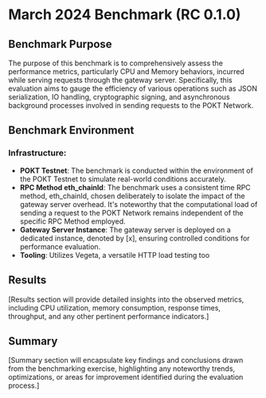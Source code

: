 # March 2024 Benchmark (RC 0.1.0)

## Benchmark Purpose
The purpose of this benchmark is to comprehensively assess the performance metrics, particularly CPU and Memory behaviors, incurred while serving requests through the gateway server. Specifically, this evaluation aims to gauge the efficiency of various operations such as JSON serialization, IO handling, cryptographic signing, and asynchronous background processes involved in sending requests to the POKT Network.

## Benchmark Environment
### Infrastructure:
- **POKT Testnet**: The benchmark is conducted within the environment of the POKT Testnet to simulate real-world conditions accurately.
- **RPC Method eth_chainId**: The benchmark uses a consistent time RPC method, eth_chainId, chosen deliberately to isolate the impact of the gateway server overhead. It's noteworthy that the computational load of sending a request to the POKT Network remains independent of the specific RPC Method employed.
- **Gateway Server Instance**: The gateway server is deployed on a dedicated instance, denoted by [x], ensuring controlled conditions for performance evaluation.
- **Tooling**: Utilizes Vegeta, a versatile HTTP load testing too

## Results
[Results section will provide detailed insights into the observed metrics, including CPU utilization, memory consumption, response times, throughput, and any other pertinent performance indicators.]

## Summary
[Summary section will encapsulate key findings and conclusions drawn from the benchmarking exercise, highlighting any noteworthy trends, optimizations, or areas for improvement identified during the evaluation process.]
